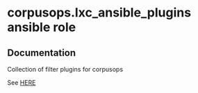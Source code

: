 # corpusops.lxc_ansible_plugins ansible role
## Documentation

Collection of filter plugins for corpusops

See [HERE](./ansible_plugins)


